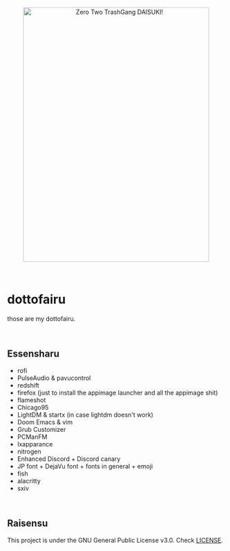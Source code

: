 <br>
<p align="center">
  <img src="https://i.imgur.com/PPTH3lA.png" alt="Zero Two TrashGang DAISUKI!" width="430" height="588">
  </p>
  <br>
  

# dottofairu #

those are my dottofairu.

<br>

## Essensharu ##

- rofi
- PulseAudio & pavucontrol
- redshift
- firefox (just to install the appimage launcher and all the appimage shit)
- flameshot
- Chicago95
- LightDM & startx (in case lightdm doesn't work)
- Doom Emacs & vim
- Grub Customizer
- PCManFM
- lxapparance
- nitrogen
- Enhanced Discord + Discord canary
- JP font + DejaVu font + fonts in general + emoji
- fish
- alacritty
- sxiv

<br>

## Raisensu ##
This project is under the GNU General Public License v3.0. Check [LICENSE](https://github.com/Scxrpion69/dotfiles/blob/master/LICENSE/ "LICENSE").
